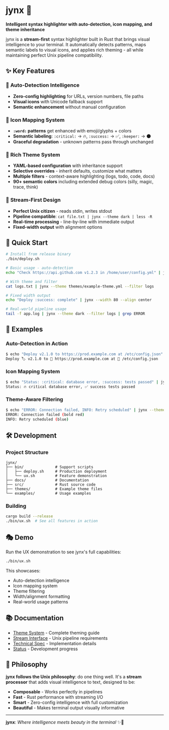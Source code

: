 # jynx 🎨

**Intelligent syntax highlighter with auto-detection, icon mapping, and theme inheritance**

jynx is a **stream-first** syntax highlighter built in Rust that brings visual intelligence to your terminal. It automatically detects patterns, maps semantic labels to visual icons, and applies rich theming - all while maintaining perfect Unix pipeline compatibility.

## ✨ Key Features

### 🤖 **Auto-Detection Intelligence**
- **Zero-config highlighting** for URLs, version numbers, file paths
- **Visual icons** with Unicode fallback support
- **Semantic enhancement** without manual configuration

### 🎯 **Icon Mapping System**
- **`:word:` patterns** get enhanced with emoji/glyphs + colors
- **Semantic labeling**: `:critical:` → 🔥, `:success:` → ✅, `:keeper:` → 🌑
- **Graceful degradation** - unknown patterns pass through unchanged

### 🎨 **Rich Theme System**
- **YAML-based configuration** with inheritance support
- **Selective overrides** - inherit defaults, customize what matters
- **Multiple filters** - context-aware highlighting (logs, todo, code, docs)
- **90+ semantic colors** including extended debug colors (silly, magic, trace, think)

### 🚰 **Stream-First Design**
- **Perfect Unix citizen** - reads stdin, writes stdout
- **Pipeline compatible**: `cat file.txt | jynx --theme dark | less -R`
- **Real-time processing** - line-by-line with immediate output
- **Fixed-width output** with alignment options

## 🚀 Quick Start

```bash
# Install from release binary
./bin/deploy.sh

# Basic usage - auto-detection
echo "Check https://api.github.com v1.2.3 in /home/user/config.yml" | jynx

# With theme and filter  
cat logs.txt | jynx --theme themes/example-theme.yml --filter logs

# Fixed width output
echo "Deploy :success: complete" | jynx --width 80 --align center

# Real-world pipeline usage
tail -f app.log | jynx --theme dark --filter logs | grep ERROR
```

## 📖 Examples

### Auto-Detection in Action
```bash
$ echo "Deploy v2.1.0 to https://prod.example.com at /etc/config.json" | jynx
Deploy 🏷️ v2.1.0 to 🔗 https://prod.example.com at 📁 /etc/config.json
```

### Icon Mapping System
```bash  
$ echo "Status: :critical: database error, :success: tests passed" | jynx --theme example
Status: 🔥 critical database error, ✅ success tests passed
```

### Theme-Aware Filtering
```bash
$ echo "ERROR: Connection failed, INFO: Retry scheduled" | jynx --theme example --filter logs
ERROR: Connection failed (bold red)
INFO: Retry scheduled (blue)
```

## 🛠️ Development

### Project Structure
```
jynx/
├── bin/              # Support scripts
│   ├── deploy.sh     # Production deployment  
│   └── ux.sh         # Feature demonstration
├── docs/             # Documentation
├── src/              # Rust source code
├── themes/           # Example theme files
└── examples/         # Usage examples
```

### Building
```bash
cargo build --release
./bin/ux.sh  # See all features in action
```

## 🎭 Demo

Run the UX demonstration to see jynx's full capabilities:

```bash
./bin/ux.sh
```

This showcases:
- Auto-detection intelligence  
- Icon mapping system
- Theme filtering
- Width/alignment formatting
- Real-world usage patterns

## 📚 Documentation

- [Theme System](docs/THEME_SYSTEM.md) - Complete theming guide
- [Stream Interface](docs/STREAM_INTERFACE.md) - Unix pipeline requirements  
- [Technical Spec](docs/TECHNICAL_SPEC.md) - Implementation details
- [Status](docs/STATUS.md) - Development progress

## 🤝 Philosophy

**jynx follows the Unix philosophy**: do one thing well. It's a **stream processor** that adds visual intelligence to text, designed to be:

- **Composable** - Works perfectly in pipelines
- **Fast** - Rust performance with streaming I/O  
- **Smart** - Zero-config intelligence with full customization
- **Beautiful** - Makes terminal output visually informative

---

**jynx**: *Where intelligence meets beauty in the terminal* ✨🚰